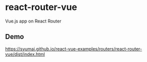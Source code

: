 # react-router-vue

Vue.js app on React Router

## Demo

https://syumai.github.io/react-vue-examples/routers/react-router-vue/dist/index.html

